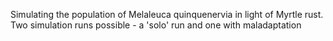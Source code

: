 Simulating the population of Melaleuca quinquenervia in light of Myrtle rust. Two simulation runs possible - a 'solo' run and one with maladaptation
